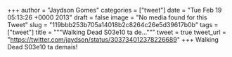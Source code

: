 
+++
author = "Jaydson Gomes"
categories = ["tweet"]
date = "Tue Feb 19 05:13:26 +0000 2013"
draft = false
image = "No media found for this Tweet"
slug = "119bbb253b705a14018b2c8264c26e5d39617b0b"
tags = ["tweet"]
title = """Walking Dead S03e10 ta de..."""
tweet = true
tweet_url = "https://twitter.com/jaydson/status/303734012378226689"
+++
Walking Dead S03e10 ta demais!
